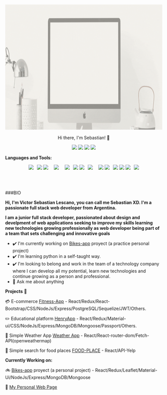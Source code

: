 <p align="center">
 <img  width="100%" height="400" src="https://github.com/sebas-dev-lab/sebas-dev-lab/blob/main/utils/presentation.gif">
</p>
<p align="center">
Hi there, I'm Sebastian! 👋
</p>
<p align="center">
<a href="https://www.linkedin.com/in/vslescano"><img src="https://img.shields.io/badge/linkedin-%230077B5.svg?&style=for-the-badge&logo=linkedin&logoColor=white" /></a>
<a href="https://www.facebook.com/vsLescano"><img src="https://img.shields.io/badge/facebook-%231877F2.svg?&style=for-the-badge&logo=facebook&logoColor=white" /></a>
<a href="https://www.instagram.com/sebasvlescano/"><img src="https://img.shields.io/badge/instagram-%23E4405F.svg?&style=for-the-badge&logo=instagram&logoColor=white" /></a> 
<a href="https://github.com/fayser17"><img src="https://img.shields.io/badge/github-%23100000.svg?&style=for-the-badge&logo=github&logoColor=white" /></a>
</p>


**Languages and Tools:**  
<p align="center">
<code><img src="https://img.shields.io/badge/javascript-%23F7DF1E.svg?&style=for-the-badge&logo=javascript&logoColor=black" /> </code>
<code><img src="https://img.shields.io/badge/react%20-%2320232a.svg?&style=for-the-badge&logo=react&logoColor=%2361DAFB"/></code>
<code><img src="https://img.shields.io/badge/redux%20-%23593d88.svg?&style=for-the-badge&logo=redux&logoColor=white"/>  </code>
<code><img src="https://img.shields.io/badge/react_router%20-CA4245.svg?&style=for-the-badge&logo=react-router&logoColor=white"/>  </code>
<code><img src="https://img.shields.io/badge/node.js%20-%2343853D.svg?&style=for-the-badge&logo=node.js&logoColor=white"/> </code>
<code><img src="https://img.shields.io/badge/express.js%20-%23404d59.svg?&style=for-the-badge"/></code>
<code><img src="https://img.shields.io/badge/postgres-%23316192.svg?&style=for-the-badge&logo=postgresql&logoColor=white"/> </code>
<code><img src="https://img.shields.io/badge/MongoDB-%234ea94b.svg?&style=for-the-badge&logo=mongodb&logoColor=white"/>  </code>
<code><img src="https://img.shields.io/badge/sqlite-%2307405e.svg?&style=for-the-badge&logo=sqlite&logoColor=white"/></code>
<code><img src="https://img.shields.io/badge/html-%23239120.svg?&style=for-the-badge&logo=html5&logoColor=white" /> </code>
<code><img src="https://img.shields.io/badge/css-%23239120.svg?&style=for-the-badge&logo=css3&logoColor=white" /></code>
<code><img src="https://img.shields.io/badge/bootstrap%20-%23563D7C.svg?&style=for-the-badge&logo=bootstrap&logoColor=white"/></code>
<code><img src="https://img.shields.io/badge/material%20ui%20-%230081CB.svg?&style=for-the-badge&logo=material-ui&logoColor=white"/> </code>
<code><img src="https://img.shields.io/badge/python-%233776AB.svg?&style=for-the-badge&logo=python&logoColor=white" /></code>
</p>

<br />
<br />

###BIO

**Hi, I'm Victor Sebastian Lescano, you can call me Sebastian XD. I'm a passionate full stack web developer from Argentina.**

**I am a junior full stack developer, passionated about design and develpment of web applications seeking to improve my skills learning new technologies growing professionally as web developer being part of a team that sets challenging and innovative goals**


- ✔️ I'm currently working on [Bikes-app](https://github.com/sebas-dev-lab/Bikes-app) proyect (a practice personal project)
- ✔️ I'm learning python in a self-taught way.
- ✔️ I'm looking to belong and work in the team of a technology company where I can develop all my potential, learn new technologies and continue growing as a person and professional.
- 💬 Ask me about anything


**Projects** :rocket:

:credit_card: E-commerce [Fitness-App](https://github.com/sebas-dev-lab/Ecommerce-FitnessApp) - React/Redux/React-Bootstrap/CSS/NodeJs/Express/PostgreSQL/Sequelize/JWT/Others.

:pencil2: Educational platform [HenryApp](https://github.com/sebas-dev-lab/HenryApp) - React/Redux/Material-ui/CSS/NodeJs/Express/MongoDB/Mongoose/Passport/Others.

:satellite: Simple Weather App [Weather App](https://github.com/sebas-dev-lab/Weather-App) - React/React-router-dom/Fetch-API(openweathermap)

:hamburger: Simple search for food places [FOOD-PLACE](https://github.com/sebas-dev-lab/FOOD-PLACE) - React/API-Yelp

**Currently Working on:** 

:bike: [Bikes-app](https://github.com/sebas-dev-lab/Bikes-app) proyect (a personal project) - React/Redux/Leaflet/Material-Ui/NodeJs/Express/MongoDB/Mongoose

:hammer: [My Personal Web Page]()











